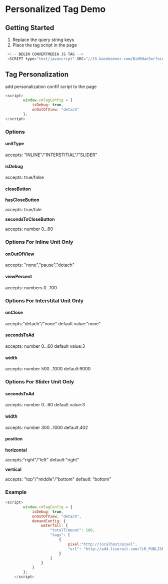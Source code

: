 # Personalized Tag Demo 

## Getting Started
1. Replace the query string keys
2. Place the tag script in the page 
```js
 <!-- BEGIN CONVERTMEDIA JS TAG -->
 <SCRIPT type="text/javascript" SRC="//15.basebanner.com/BidRHanSer?oid=15&width=2&height=2&pubid=INSERT_PUBLISHER_ID&tagid=INSERT_TAG_ID&pstn=ENTER_PLACEMENT_ID_HERE&noaop=1&revmod=INSERT_CONTENT_TYPE&encoded=1&cb=INSERT_CACHEBUSTER&keywords=INSERT_COMMA_SEPARATED_KEYWORDS&callback=document.write&urlonly=1"></SCRIPT>
```

## Tag Personalization
add personalization confif script to the page
```js
<script>
        window.cmTagConfig = {
            isDebug: true,
            onOutOfView: "detach"
        };
</script>
```
### Options

#### unitType
accepts: "INLINE"/"INTERSTITIAL"/"SLIDER"

#### isDebug
accepts: true/false


#### closeButton
**hasCloseButton**

accepts: true/fale

**secondsToCloseButton**

accepts: number 0...60

### Options For Inline Unit Only
#### onOutOfView
accepts: "none","pause","detach"

#### viewPercent
accepts: numbers 0...100

### Options For Interstital Unit Only
#### onClose
accepts:"detach"/"none"
default value:"none"

#### secondsToAd
accepts: number 0...60
default value:3

#### width
accepts: number 500...1000
default:9000

### Options For Slider Unit Only
#### secondsToAd
accepts: number 0...60
default value:3

#### width
accepts: number 300...1000
default:402

#### position
**horizontal**

accepts:"right"/"left"
default:"right"

**vertical**

accepts: "top"/"middle"/"bottom"
defautl: "bottom"

### Example
```js
<script>
        window.cmTagConfig = {
            isDebug: true,
            onOutOfView: "detach",
            demandConfig: {
                waterfall: {
                    "totalTimeout": 180,
                    "tags": [
                        {
                            pixel:"http://localhost/pixel",
                            "url": "http://ad4.liverail.com/?LR_PUBLISHER_ID=151025&LR_SCHEMA=vast2-vpaid&LR_TITLE=%%title%%&LR_VIDEO_ID=%%video-url%%&LR_DURATION=30&LR_AUTOPLAY=1&LR_MUTED=0&LR_VERTICALS=%%VERTICAL%%&LR_TAGS=%%tag%%&LR_URL=%%domain%%"
                        }
                    ]
                }
            }
        };
    </script>
```
